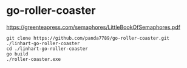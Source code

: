 # go-roller-coaster
https://greenteapress.com/semaphores/LittleBookOfSemaphores.pdf
```
git clone https://github.com/panda7789/go-roller-coaster.git ./linhart-go-roller-coaster
cd ./linhart-go-roller-coaster
go build
./roller-coaster.exe
```
